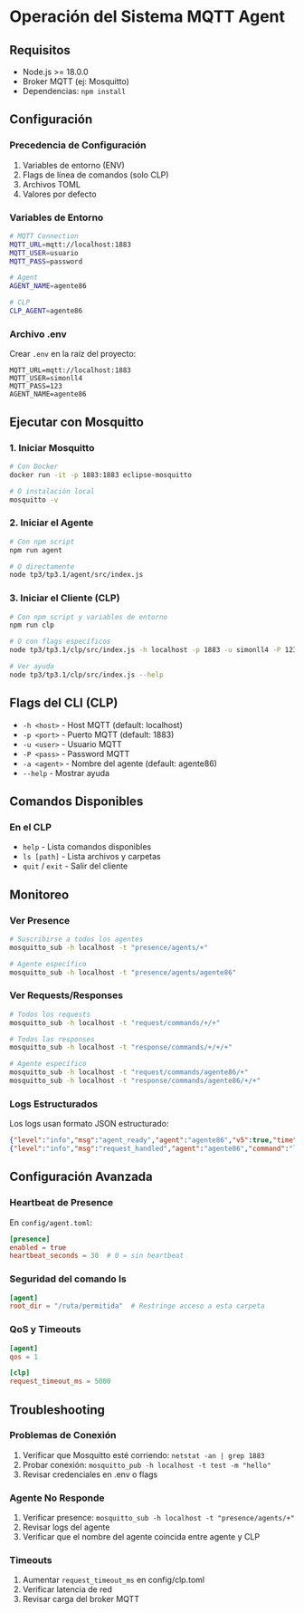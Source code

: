 # Operación del Sistema MQTT Agent

## Requisitos

- Node.js >= 18.0.0
- Broker MQTT (ej: Mosquitto)
- Dependencias: `npm install`

## Configuración

### Precedencia de Configuración
1. Variables de entorno (ENV)
2. Flags de línea de comandos (solo CLP)
3. Archivos TOML
4. Valores por defecto

### Variables de Entorno
```bash
# MQTT Connection
MQTT_URL=mqtt://localhost:1883
MQTT_USER=usuario
MQTT_PASS=password

# Agent
AGENT_NAME=agente86

# CLP
CLP_AGENT=agente86
```

### Archivo .env
Crear `.env` en la raíz del proyecto:
```
MQTT_URL=mqtt://localhost:1883
MQTT_USER=simonll4
MQTT_PASS=123
AGENT_NAME=agente86
```

## Ejecutar con Mosquitto

### 1. Iniciar Mosquitto
```bash
# Con Docker
docker run -it -p 1883:1883 eclipse-mosquitto

# O instalación local
mosquitto -v
```

### 2. Iniciar el Agente
```bash
# Con npm script
npm run agent

# O directamente
node tp3/tp3.1/agent/src/index.js
```

### 3. Iniciar el Cliente (CLP)
```bash
# Con npm script y variables de entorno
npm run clp

# O con flags específicos
node tp3/tp3.1/clp/src/index.js -h localhost -p 1883 -u simonll4 -P 123 -a agente86

# Ver ayuda
node tp3/tp3.1/clp/src/index.js --help
```

## Flags del CLI (CLP)

- `-h <host>` - Host MQTT (default: localhost)
- `-p <port>` - Puerto MQTT (default: 1883)
- `-u <user>` - Usuario MQTT
- `-P <pass>` - Password MQTT
- `-a <agent>` - Nombre del agente (default: agente86)
- `--help` - Mostrar ayuda

## Comandos Disponibles

### En el CLP
- `help` - Lista comandos disponibles
- `ls [path]` - Lista archivos y carpetas
- `quit` / `exit` - Salir del cliente

## Monitoreo

### Ver Presence
```bash
# Suscribirse a todos los agentes
mosquitto_sub -h localhost -t "presence/agents/+"

# Agente específico
mosquitto_sub -h localhost -t "presence/agents/agente86"
```

### Ver Requests/Responses
```bash
# Todos los requests
mosquitto_sub -h localhost -t "request/commands/+/+"

# Todas las responses
mosquitto_sub -h localhost -t "response/commands/+/+/+"

# Agente específico
mosquitto_sub -h localhost -t "request/commands/agente86/+"
mosquitto_sub -h localhost -t "response/commands/agente86/+/+"
```

### Logs Estructurados
Los logs usan formato JSON estructurado:
```json
{"level":"info","msg":"agent_ready","agent":"agente86","v5":true,"time":"2025-01-16T18:00:00Z"}
{"level":"info","msg":"request_handled","agent":"agente86","command":"ls","id":"abc123","durationMs":15}
```

## Configuración Avanzada

### Heartbeat de Presence
En `config/agent.toml`:
```toml
[presence]
enabled = true
heartbeat_seconds = 30  # 0 = sin heartbeat
```

### Seguridad del comando ls
```toml
[agent]
root_dir = "/ruta/permitida"  # Restringe acceso a esta carpeta
```

### QoS y Timeouts
```toml
[agent]
qos = 1

[clp]
request_timeout_ms = 5000
```

## Troubleshooting

### Problemas de Conexión
1. Verificar que Mosquitto esté corriendo: `netstat -an | grep 1883`
2. Probar conexión: `mosquitto_pub -h localhost -t test -m "hello"`
3. Revisar credenciales en .env o flags

### Agente No Responde
1. Verificar presence: `mosquitto_sub -h localhost -t "presence/agents/+"`
2. Revisar logs del agente
3. Verificar que el nombre del agente coincida entre agente y CLP

### Timeouts
1. Aumentar `request_timeout_ms` en config/clp.toml
2. Verificar latencia de red
3. Revisar carga del broker MQTT
